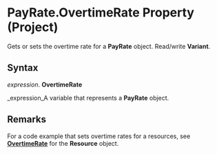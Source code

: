 
# PayRate.OvertimeRate Property (Project)

Gets or sets the overtime rate for a  **PayRate** object. Read/write **Variant**.


## Syntax

 _expression_. **OvertimeRate**

 _expression_A variable that represents a  **PayRate** object.


## Remarks

For a code example that sets overtime rates for a resources, see  **[OvertimeRate](889226c3-8493-3d61-d31d-56cccab8c07c.md)** for the **Resource** object.

